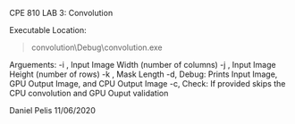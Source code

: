 CPE 810 LAB 3: Convolution

Executable Location:

> convolution\Debug\convolution.exe

Arguements:
-i <dimX>,	Input Image Width (number of columns) 
-j <dimY>,	Input Image Height (number of rows) 
-k <dimK>,	Mask Length
-d,		Debug: Prints Input Image, GPU Output Image, and
			CPU Output Image
-c,		Check: If provided skips the CPU convolution and GPU
			Ouput validation



Daniel Pelis	11/06/2020

